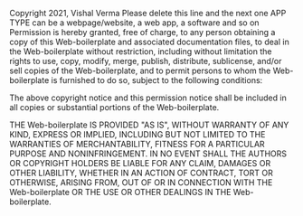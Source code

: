 Copyright 2021, Vishal Verma
Please delete this line and the next one
APP TYPE can be a webpage/website, a web app, a software and so on
Permission is hereby granted, free of charge, to any person obtaining a copy of this Web-boilerplate and associated documentation files, to deal in the Web-boilerplate without restriction, including without limitation the rights to use, copy, modify, merge, publish, distribute, sublicense, and/or sell copies of the Web-boilerplate, and to permit persons to whom the Web-boilerplate is furnished to do so, subject to the following conditions:

The above copyright notice and this permission notice shall be included in all copies or substantial portions of the Web-boilerplate.

THE Web-boilerplate IS PROVIDED "AS IS", WITHOUT WARRANTY OF ANY KIND, EXPRESS OR IMPLIED, INCLUDING BUT NOT LIMITED TO THE WARRANTIES OF MERCHANTABILITY, FITNESS FOR A PARTICULAR PURPOSE AND NONINFRINGEMENT. IN NO EVENT SHALL THE AUTHORS OR COPYRIGHT HOLDERS BE LIABLE FOR ANY CLAIM, DAMAGES OR OTHER LIABILITY, WHETHER IN AN ACTION OF CONTRACT, TORT OR OTHERWISE, ARISING FROM, OUT OF OR IN CONNECTION WITH THE Web-boilerplate OR THE USE OR OTHER DEALINGS IN THE Web-boilerplate.